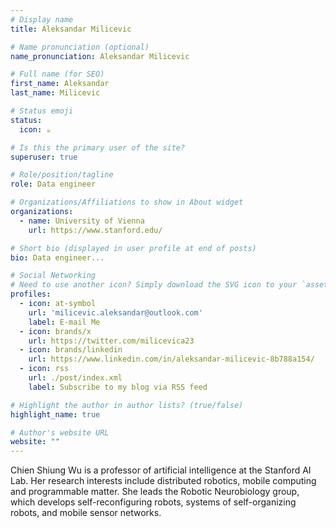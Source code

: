 ```yaml
---
# Display name
title: Aleksandar Milicevic

# Name pronunciation (optional)
name_pronunciation: Aleksandar Milicevic

# Full name (for SEO)
first_name: Aleksandar
last_name: Milicevic

# Status emoji
status:
  icon: ☕️

# Is this the primary user of the site?
superuser: true

# Role/position/tagline
role: Data engineer 

# Organizations/Affiliations to show in About widget
organizations:
  - name: University of Vienna
    url: https://www.stanford.edu/

# Short bio (displayed in user profile at end of posts)
bio: Data engineer...

# Social Networking
# Need to use another icon? Simply download the SVG icon to your `assets/media/icons/` folder.
profiles:
  - icon: at-symbol
    url: 'milicevic.aleksandar@outlook.com'
    label: E-mail Me
  - icon: brands/x
    url: https://twitter.com/milicevica23
  - icon: brands/linkedin
    url: https://www.linkedin.com/in/aleksandar-milicevic-8b788a154/
  - icon: rss
    url: ./post/index.xml
    label: Subscribe to my blog via RSS feed

# Highlight the author in author lists? (true/false)
highlight_name: true

# Author's website URL
website: ""
---
```


Chien Shiung Wu is a professor of artificial intelligence at the Stanford AI Lab. Her research interests include
distributed robotics, mobile computing and programmable matter. She leads the Robotic Neurobiology group, which develops
self-reconfiguring robots, systems of self-organizing robots, and mobile sensor networks.
